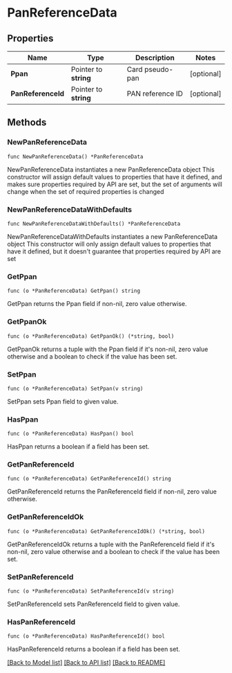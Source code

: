 # PanReferenceData

## Properties

Name | Type | Description | Notes
------------ | ------------- | ------------- | -------------
**Ppan** | Pointer to **string** | Card pseudo-pan | [optional] 
**PanReferenceId** | Pointer to **string** | PAN reference ID | [optional] 

## Methods

### NewPanReferenceData

`func NewPanReferenceData() *PanReferenceData`

NewPanReferenceData instantiates a new PanReferenceData object
This constructor will assign default values to properties that have it defined,
and makes sure properties required by API are set, but the set of arguments
will change when the set of required properties is changed

### NewPanReferenceDataWithDefaults

`func NewPanReferenceDataWithDefaults() *PanReferenceData`

NewPanReferenceDataWithDefaults instantiates a new PanReferenceData object
This constructor will only assign default values to properties that have it defined,
but it doesn't guarantee that properties required by API are set

### GetPpan

`func (o *PanReferenceData) GetPpan() string`

GetPpan returns the Ppan field if non-nil, zero value otherwise.

### GetPpanOk

`func (o *PanReferenceData) GetPpanOk() (*string, bool)`

GetPpanOk returns a tuple with the Ppan field if it's non-nil, zero value otherwise
and a boolean to check if the value has been set.

### SetPpan

`func (o *PanReferenceData) SetPpan(v string)`

SetPpan sets Ppan field to given value.

### HasPpan

`func (o *PanReferenceData) HasPpan() bool`

HasPpan returns a boolean if a field has been set.

### GetPanReferenceId

`func (o *PanReferenceData) GetPanReferenceId() string`

GetPanReferenceId returns the PanReferenceId field if non-nil, zero value otherwise.

### GetPanReferenceIdOk

`func (o *PanReferenceData) GetPanReferenceIdOk() (*string, bool)`

GetPanReferenceIdOk returns a tuple with the PanReferenceId field if it's non-nil, zero value otherwise
and a boolean to check if the value has been set.

### SetPanReferenceId

`func (o *PanReferenceData) SetPanReferenceId(v string)`

SetPanReferenceId sets PanReferenceId field to given value.

### HasPanReferenceId

`func (o *PanReferenceData) HasPanReferenceId() bool`

HasPanReferenceId returns a boolean if a field has been set.


[[Back to Model list]](../README.md#documentation-for-models) [[Back to API list]](../README.md#documentation-for-api-endpoints) [[Back to README]](../README.md)



